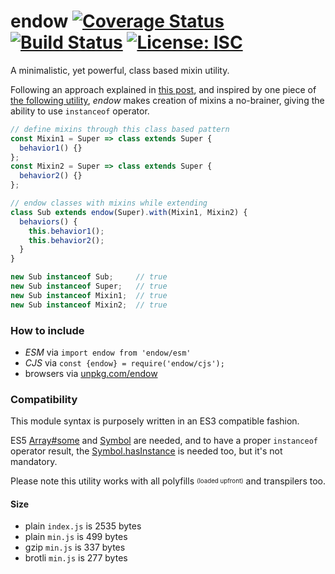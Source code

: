 # endow [![Coverage Status](https://coveralls.io/repos/github/WebReflection/endow/badge.svg?branch=master)](https://coveralls.io/github/WebReflection/endow?branch=master) [![Build Status](https://travis-ci.org/WebReflection/endow.svg?branch=master)](https://travis-ci.org/WebReflection/endow) [![License: ISC](https://img.shields.io/badge/License-ISC-yellow.svg)](https://opensource.org/licenses/ISC)

A minimalistic, yet powerful, class based mixin utility.

Following an approach explained in [this post](http://justinfagnani.com/2015/12/21/real-mixins-with-javascript-classes/),
and inspired by one piece of [the following utility](https://github.com/justinfagnani/mixwith.js#mixwith),
_endow_ makes creation of mixins a no-brainer, giving the ability to use `instanceof` operator.

```js
// define mixins through this class based pattern
const Mixin1 = Super => class extends Super {
  behavior1() {}
};
const Mixin2 = Super => class extends Super {
  behavior2() {}
};

// endow classes with mixins while extending
class Sub extends endow(Super).with(Mixin1, Mixin2) {
  behaviors() {
    this.behavior1();
    this.behavior2();
  }
}

new Sub instanceof Sub;     // true
new Sub instanceof Super;   // true
new Sub instanceof Mixin1;  // true
new Sub instanceof Mixin2;  // true
```

### How to include

  * _ESM_ via `import endow from 'endow/esm'`
  * _CJS_ via `const {endow} = require('endow/cjs');`
  * browsers via [unpkg.com/endow](https://unpkg.com/endow)


### Compatibility

This module syntax is purposely written in an ES3 compatible fashion.

ES5 [Array#some](https://developer.mozilla.org/en-US/docs/Web/JavaScript/Reference/Global_Objects/Array/some) and [Symbol](https://developer.mozilla.org/en-US/docs/Web/JavaScript/Reference/Global_Objects/Symbol) are needed,
and to have a proper `instanceof` operator result, the [Symbol.hasInstance](https://developer.mozilla.org/en-US/docs/Web/JavaScript/Reference/Global_Objects/Symbol/hasInstance) is needed too,
but it's not mandatory.

Please note this utility works with all polyfills <sup><sub>(loaded upfront)</sub></sup> and transpilers too.

#### Size

  * plain `index.js` is 2535 bytes
  * plain `min.js` is 499 bytes
  * gzip `min.js` is 337 bytes
  * brotli `min.js` is 277 bytes
